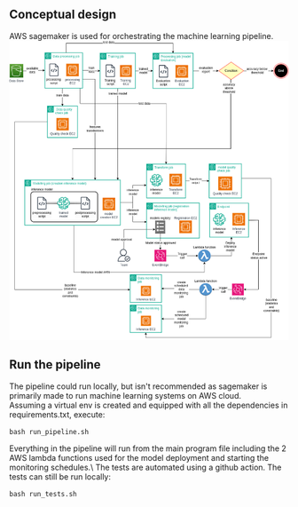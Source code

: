 ## Conceptual design
AWS sagemaker is used for orchestrating the machine learning pipeline.\
![Alt Text](images/penguins-classification-pipeline-2.png)

## Run the pipeline
The pipeline could run locally, but isn't recommended as sagemaker is primarily made to run machine learning systems on AWS cloud. \
Assuming a virtual env is created and equipped with all the dependencies in requirements.txt, execute:
```
bash run_pipeline.sh
```
Everything in the pipeline will run from the main program file including the 2 AWS lambda functions used for the model deployment and starting the monitoring schedules.\ 
The tests are automated using a github action. The tests can still be run locally:
```
bash run_tests.sh
```
